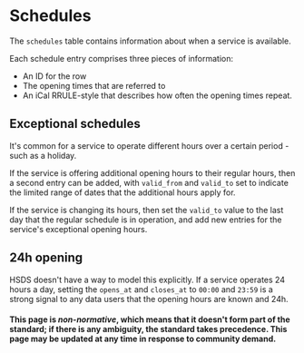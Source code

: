 Schedules
=========

The ```schedules``` table contains information about when a service is available. 

Each schedule entry comprises three pieces of information:

 * An ID for the row
 * The opening times that are referred to
 * An iCal RRULE-style that describes how often the opening times repeat. 


## Exceptional schedules

It's common for a service to operate different hours over a certain period - such as a holiday. 

If the service is offering additional opening hours to their regular hours, then a second entry can be added, with ```valid_from``` and ```valid_to``` set to indicate the limited range of dates that the additional hours apply for.

If the service is changing its hours, then set the ```valid_to``` value to the last day that the regular schedule is in operation, and add new entries for the service's exceptional opening hours.

## 24h opening 

HSDS doesn't have a way to model this explicitly. If a service operates 24 hours a day, setting the ```opens_at``` and ```closes_at``` to ```00:00``` and ```23:59``` is a strong signal to any data users that the opening hours are known and 24h. 

#### This page is *non-normative*, which means that it doesn't form part of the standard; if there is any ambiguity, the standard takes precedence. This page may be updated at any time in response to community demand.
